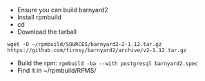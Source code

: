 * Ensure you can build barnyard2
* Install rpmbuild
* cd <this-directory>
* Download the tarball
```
wget -O ~/rpmbuild/SOURCES/barnyard2-2-1.12.tar.gz https://github.com/firnsy/barnyard2/archive/v2-1.12.tar.gz
```
* Build the rpm: `rpmbuild -ba --with postgresql barnyard2.spec`
* Find it in ~/rpmbuild/RPMS/

